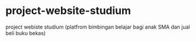 # project-website-studium
project webiste studium (platfrom bimbingan belajar bagi anak SMA dan jual beli buku bekas)
